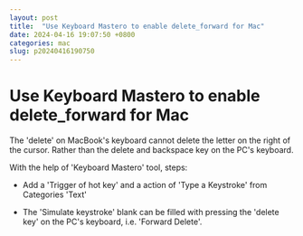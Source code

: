 ```yaml
---
layout: post
title:  "Use Keyboard Mastero to enable delete_forward for Mac"
date: 2024-04-16 19:07:50 +0800
categories: mac
slug: p20240416190750
---
```






# Use Keyboard Mastero to enable delete_forward for Mac 


The 'delete' on MacBook's keyboard cannot delete the letter on the right of the cursor. Rather than the delete and backspace key on the PC's keyboard.

With the help of 'Keyboard Mastero' tool, steps:

 - Add a 'Trigger of hot key' and a action of 'Type a Keystroke' from Categories 'Text'

 - The 'Simulate keystroke' blank can be filled with pressing the 'delete key' on the PC's keyboard, i.e. 'Forward Delete'.

